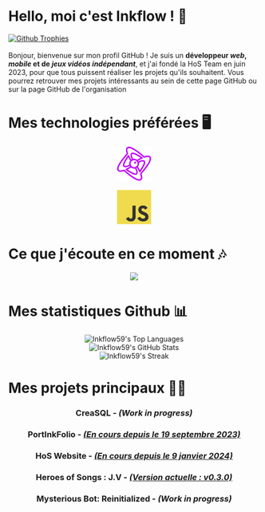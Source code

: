 # Hello, moi c'est Inkflow ! 👋
[![Github Trophies](https://github-profile-trophy.vercel.app/?username=Inkflow59)](https://github.com/ryo-ma/github-profile-trophy)<br>
<br>
Bonjour, bienvenue sur mon profil GitHub ! Je suis un **développeur *web*, *mobile* et de *jeux vidéos indépendant***, et j'ai fondé la HoS Team en juin 2023, pour que tous puissent réaliser les projets qu'ils souhaitent. Vous pourrez retrouver mes projets intéressants au sein de cette page GitHub ou sur la page GitHub de l'organisation

# Mes technologies préférées 🖥️
<div align="center">
<a href="https://www.clickteam.com/fr/clickteam-fusion-2-5"><img src="https://raw.githubusercontent.com/Inkflow59/Inkflow59/wip-readme/technoIcons/mfaLogo.svg?sanitize=true" width="70" height="70" alt="Clickteam Fusion 2.5 (MFA)"></a>
  
<a href="https://wikipedia.org/wiki/JavaScript"><img src="https://raw.githubusercontent.com/Inkflow59/Inkflow59/wip-readme/technoIcons/jsLogo.svg?sanitize=true" width="70" height="70" alt="JavaScript"></a>
</div>

# Ce que j'écoute en ce moment 🎶
<div align="center">
  <a href="https://open.spotify.com/user/11127395499"><img src="https://spotify-recently-played-readme.vercel.app/api?user=11127395499&unique=true"/></a>
</div>

# Mes statistiques Github 📊
<div align="center">
<img src="https://github-readme-stats.vercel.app/api/top-langs/?username=Inkflow59&theme=chartreuse-dark&show_icons=true&hide_border=true&layout=compact" alt="Inkflow59's Top Languages"/><br>
<img src="https://github-readme-stats.vercel.app/api?username=Inkflow59&theme=chartreuse-dark&show_icons=true&hide_border=true&count_private=true" alt="Inkflow59's GitHub Stats"/><br>
<img src="https://github-readme-streak-stats.herokuapp.com/?user=Inkflow59&theme=chartreuse-dark&hide_border=true" alt="Inkflow59's Streak"/>
</div>

# Mes projets principaux 👨‍💻
<div align="center">
<h3><strong>CreaSQL</strong> - <em>(Work in progress)</em></h3>
<h3><strong>PortInkFolio</strong> - <em><a href="https://github.com/Inkflow59/PortInkFolio">(En cours depuis le 19 septembre 2023)</a></em></h3>
<h3><strong>HoS Website</strong> - <em><a href="https://hos-team.fr">(En cours depuis le 9 janvier 2024)</a></em></h3>
<h3><strong>Heroes of Songs : J.V</strong> - <em><a href="https://inkflow.itch.io/hos-jv">(Version actuelle : v0.3.0)</a></em></h3>
<h3><strong>Mysterious Bot: Reinitialized</strong> - <em>(Work in progress)</em></h3>
</div>
